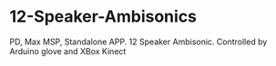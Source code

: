 # 12-Speaker-Ambisonics
PD, Max MSP, Standalone APP. 12 Speaker Ambisonic. Controlled by Arduino glove and XBox Kinect
